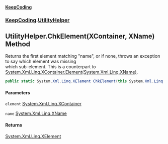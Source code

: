 #### [KeepCoding](index.md 'index')
### [KeepCoding](KeepCoding.md 'KeepCoding').[UtilityHelper](UtilityHelper.md 'KeepCoding.UtilityHelper')
## UtilityHelper.ChkElement(XContainer, XName) Method
Returns the first element matching "name", or if none, throws an exception to say which element was missing  
which sub-element. This is a counterpart to [System.Xml.Linq.XContainer.Element(System.Xml.Linq.XName)](https://docs.microsoft.com/en-us/dotnet/api/System.Xml.Linq.XContainer.Element#System_Xml_Linq_XContainer_Element_System_Xml_Linq_XName_ 'System.Xml.Linq.XContainer.Element(System.Xml.Linq.XName)').
```csharp
public static System.Xml.Linq.XElement ChkElement(this System.Xml.Linq.XContainer element, System.Xml.Linq.XName name);
```
#### Parameters
<a name='KeepCoding.UtilityHelper.ChkElement(System.Xml.Linq.XContainer.System.Xml.Linq.XName).element'></a>
`element` [System.Xml.Linq.XContainer](https://docs.microsoft.com/en-us/dotnet/api/System.Xml.Linq.XContainer 'System.Xml.Linq.XContainer')  
  
<a name='KeepCoding.UtilityHelper.ChkElement(System.Xml.Linq.XContainer.System.Xml.Linq.XName).name'></a>
`name` [System.Xml.Linq.XName](https://docs.microsoft.com/en-us/dotnet/api/System.Xml.Linq.XName 'System.Xml.Linq.XName')  
  
#### Returns
[System.Xml.Linq.XElement](https://docs.microsoft.com/en-us/dotnet/api/System.Xml.Linq.XElement 'System.Xml.Linq.XElement')  
